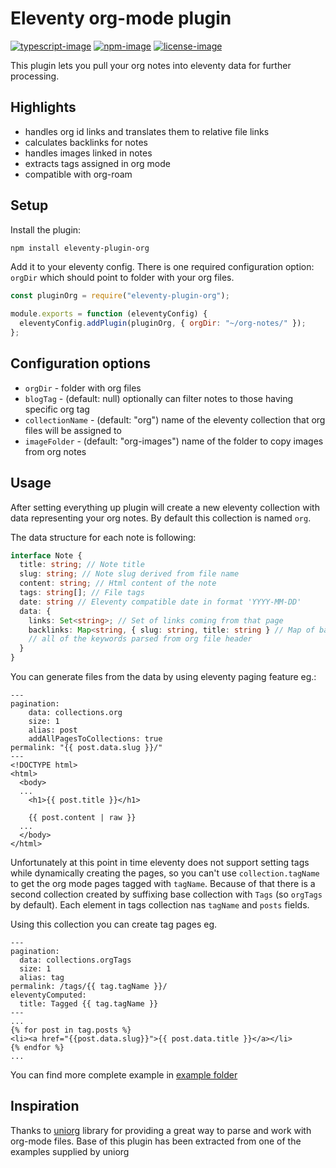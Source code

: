 # Eleventy org-mode plugin
[![typescript-image]][typescript-url] [![npm-image]][npm-url] [![license-image]][license-url]

This plugin lets you pull your org notes into eleventy data for further processing.

## Highlights
- handles org id links and translates them to relative file links
- calculates backlinks for notes
- handles images linked in notes
- extracts tags assigned in org mode
- compatible with org-roam

## Setup
Install the plugin:
```bash
npm install eleventy-plugin-org

```
Add it to your eleventy config. There is one required configuration option: `orgDir` which should point to folder with your org files.
```javascript
const pluginOrg = require("eleventy-plugin-org");

module.exports = function (eleventyConfig) {
  eleventyConfig.addPlugin(pluginOrg, { orgDir: "~/org-notes/" });
};
```

## Configuration options
- `orgDir` - folder with org files
- `blogTag` - (default: null) optionally can filter notes to those having specific org tag
- `collectionName` - (default: "org") name of the eleventy collection that org files will be assigned to
- `imageFolder` - (default: "org-images") name of the folder to copy images from org notes

## Usage
After setting everything up plugin will create a new eleventy collection with data representing your org notes. By default this collection is named `org`.

The data structure for each note is following:
```ts
interface Note {
  title: string; // Note title
  slug: string; // Note slug derived from file name
  content: string; // Html content of the note
  tags: string[]; // File tags
  date: string // Eleventy compatible date in format 'YYYY-MM-DD'
  data: {
    links: Set<string>; // Set of links coming from that page
    backlinks: Map<string, { slug: string, title: string } // Map of backlinks for given note
    // all of the keywords parsed from org file header
  }
}
```

You can generate files from the data by using eleventy paging feature eg.:
```
---
pagination:
    data: collections.org
    size: 1
    alias: post
	addAllPagesToCollections: true
permalink: "{{ post.data.slug }}/"
---
<!DOCTYPE html>
<html>
  <body>
  ...
    <h1>{{ post.title }}</h1>

    {{ post.content | raw }}
  ...
  </body>
</html>
```
Unfortunately at this point in time eleventy does not support setting tags while dynamically creating the pages, so you can't use `collection.tagName` to get the org mode pages tagged with `tagName`. Because of that there is a second collection created by suffixing base collection with `Tags` (so `orgTags` by default). Each element in tags collection nas `tagName` and `posts` fields.

Using this collection you can create tag pages eg.
```
---
pagination:
  data: collections.orgTags
  size: 1
  alias: tag
permalink: /tags/{{ tag.tagName }}/
eleventyComputed:
  title: Tagged {{ tag.tagName }}
---
...
{% for post in tag.posts %}
<li><a href="{{post.data.slug}}">{{ post.data.title }}</a></li>
{% endfor %}
...
```

You can find more complete example in [example folder](./example/)

## Inspiration
Thanks to [uniorg](https://github.com/rasendubi/uniorg) library for providing a great way to parse and work with org-mode files. Base of this plugin has been extracted from one of the examples supplied by uniorg

[typescript-image]: https://img.shields.io/badge/Typescript-294E80.svg?style=for-the-badge&logo=typescript
[typescript-url]: "typescript"

[license-image]: https://img.shields.io/npm/l/eleventy-plugin-org-?color=blueviolet&style=for-the-badge
[license-url]: LICENSE 'license'

[npm-image]: https://img.shields.io/npm/v/eleventy-plugin-org.svg?style=for-the-badge&logo=npm
[npm-url]: https://npmjs.org/package/eleventy-plugin-org 'npm'
